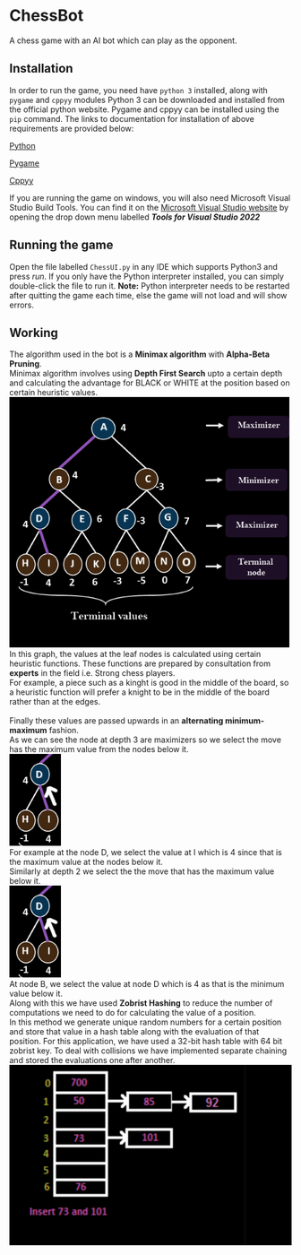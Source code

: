 # ChessBot
A chess game with an AI bot which can play as the opponent.

## Installation
In order to run the game, you need have `python 3` installed, along with `pygame` and `cppyy` modules
Python 3 can be downloaded and installed from the official python website. Pygame and cppyy can be installed using the `pip` command. 
The links to documentation for installation of above requirements are provided below:

[Python](https://wiki.python.org/moin/BeginnersGuide)

[Pygame](https://www.pygame.org/wiki/GettingStarted)

[Cppyy](https://cppyy.readthedocs.io/en/latest/installation.html)

If you are running the game on windows, you will also need Microsoft Visual Studio Build Tools. You can find it on the [Microsoft Visual Studio website](https://visualstudio.microsoft.com/downloads/) by opening the drop down menu labelled ***Tools for Visual Studio 2022***

## Running the game
Open the file labelled `ChessUI.py` in any IDE which supports Python3 and press _run_. If you only have the Python interpreter installed, you can simply double-click the file to run it. 
**Note:** Python interpreter needs to be restarted after quitting the game each time, else the game will not load and will show errors.<br>
## Working

The algorithm used in the bot is a **Minimax algorithm** with **Alpha-Beta Pruning**.<br>
Minimax algorithm involves using **Depth First Search** upto a certain depth and calculating the advantage for BLACK or WHITE at the position based on certain heuristic values.<br>
![plot](Assets/minimax.png)
<br>
In this graph, the values at the leaf nodes is calculated using certain heuristic functions.
These functions are prepared by consultation from **experts** in the field i.e. Strong chess players.
<br>
For example, a piece such as a kinght is good in the middle of the board, so a heuristic function will prefer a knight to be in the middle of the board rather than at the edges.
<br>
<br>
Finally these values are passed upwards in an **alternating minimum-maximum** fashion.
<br>
As we can see the node at depth 3 are maximizers so we select the move has the maximum value from the nodes below it.
<br>
![plot](Assets/minimax1.png)
<br>
For example at the node D, we select the value at I which is 4 since that is the maximum value at the nodes below it.
<br>
Similarly at depth 2 we select the the move that has the maximum value below it. 
<br>
![plot](Assets/minimax1.png)
<br>
At node B, we select the value at node D which is 4 as that is the minimum value below it.
<br>
Along with this we have used **Zobrist Hashing** to reduce the number of computations we need to do for calculating the value of a position.
<br>
In this method we generate unique random numbers for a certain position and store that value in a hash table along with the evaluation of that position.
For this application, we have used a 32-bit hash table with 64 bit zobrist key. To deal with collisions we have implemented separate chaining and stored the evaluations one after another.
<br>
![plot](Assets/Zobrist.png)
